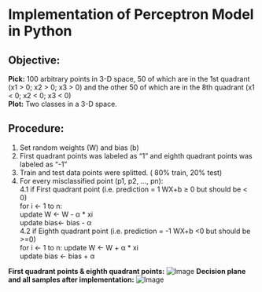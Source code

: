 # Implementation of Perceptron Model in Python
## Objective:

**Pick:** 100 arbitrary points in 3-D space, 50 of which are in the 1st
quadrant (x1 > 0; x2 > 0; x3 > 0) and the other 50 of which are
in the 8th quadrant (x1 < 0; x2 < 0; x3 < 0)  
**Plot:** Two classes in a 3-D space.

## Procedure:

1. Set random weights (W) and bias (b)  
2. First quadrant points was labeled as “1” and eighth quadrant points was labeled as “-1”  
3. Train and test data points were splitted. ( 80% train, 20% test)  
4. For every misclassified point (p1, p2, …, pn):  
    4.1 if First quadrant point (i.e. prediction = 1 WX+b ≥ 0 but should be < 0)  
        for i <- 1 to n:  
        update W <- W - α * xi  
        update bias<- bias - α  
    4.2 if Eighth quadrant point (i.e. prediction = -1 WX+b <0 but should be >=0)  
        for i <- 1 to n:
        update W <- W + α * xi  
        update bias <- bias + α  

**First quadrant points & eighth quadrant points:**
![Image](https://i.ibb.co/YkcfYYD/Ads-z.png)
**Decision plane and all samples after implementation:**
![Image](https://i.ibb.co/RbdGMk5/Ads-z.png)
